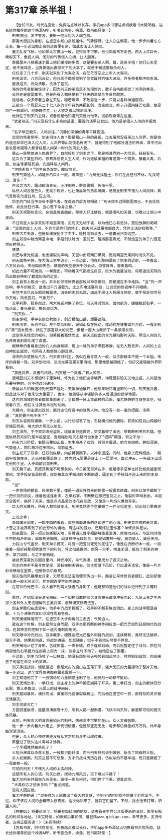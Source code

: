 # 第317章 杀半祖！
        【告知书友，时代在变化，免费站点难以长存，手机app多书源站点切换看书大势所趋，站长给你推荐的这个换源APP，听书音色多、换源、找书都好使！】
       刑天脱困，发下誓言，要斩一位半祖为人间立威。
       那高大挺拔的身影，在虚空中如山岳般雄伟，气势磅礴，让人心生惧意。他一步步向着东方走去，每一步迈出都走会前进百里有余，如此玄法让人惊叹。
       蚩尤乱发飞扬，也如那太古魔山一般，显得高不可攀，他也向着东方走去。两大上古巨头，睥睨天下，傲视人间，无形的气势慑人心魄，让人胆寒。
       萧晨展开八相极速才跟上他们缓慢的步伐，这是要去杀人啊，错，是杀半祖！他们心志坚定，绝不是戏言，当真要做出震惊天下的大事了，就是不知道要斩杀何人。
       仅仅走了几十步，刑天就来到了东海之滨，在茫茫苍空之上步入大海间。
       刑天出世，八方风云动，但凡高手都感觉到了他觉醒时的强大波动，许多修者都冲向东海。
       碧浪滔天，云朵溃散，洗净了蓝天。
       海外的修者都被惊动了，因为刑天的杀意是不加掩饰的，数千岛屿都感觉了冷冽的寒意。
       虽然还是盛夏季节，但是所有人都感觉到了秋天的萧瑟与冬日的酷寒。
       远远地，众多修者立身在天边，噤若寒蝉，不敢靠近一步，只能以各种神通窥视。
       正前方一个看起来二十七八岁的青年背负两把长剑，当空而立，眸子开阖间锋芒吐露，像是剑芒一般犀利，他静静而立，让人望之难以揣测深浅。
       他挡住了刑天的去路，或者说是他知道刑天是为他来，提前现身等在这里。
       “武者刑天。”刑天没有什么多余的话语，要说的话早已发出，他乃是杀侵入人间的半祖而来。
       “名字早已磨灭，人称剑主。”沉静如深渊的青年平静答道。
       远空的修者惊呼，剑主何许人也？那是蜀山一脉的鼻祖，过去虽然没有来过人间界，但是他的道法却早已流入过人间，人间界蜀山剑侠名传天下，就是得到了他部分道法的传承，其中杰出者长眉老祖等人都曾经是人间某一时代的风云人物。
       蜀山一脉整体进入修真界了，自然投到了剑主之下，那是修真界的一大宗派，赫赫有名。
       这次为了某些目的，修真界想要入主人间，作为无敌半祖的青莲第一个跨界，接着大禹、后裔、剑主等紧随其后，先后降临人间界。
       “你想杀我？”剑主背负双剑，眸绽冷光。
       刑天气势迫人，如雄伟的巨山一般，沉声道：“九州是我祖土，你们在此征战不休，乱我河山，当诛！”
       声音之浩大，震动碧海青天，汪洋倒卷，群岛震颤，传荡千里。
       纵然人间没落已久，无高手现世，也让萧晨听的热血沸腾，感觉此刑天不愧为人间战神，其气其势实乃凌日月、压山河。
       剑主的门徒当中自有不服气者，在遥远的后方怒喝道：“刑天你不过刚脱困而已，不去觅地隐修，如此张狂行事，当心惹下杀身之祸。”
       刑天无视那些言论，在如此强者面前，那些人好比蝼蚁，就是喝吼如天雷，也难以让他心中波动。
       不过有些人似乎真的不知道深浅，见刑天无动于衷，以为他已心有忌讳，更加放肆的喝喊道：“没落的废土人间，不完全是你们的领土，匹夫刑天莫要夜郎自大，凭你无法封挡我等。”
       刑天古井无波，但是却缓慢抬手了右手，轻轻向前点去，一道青光扫向远空。
       剑主双目中射出两道冷电，手掐剑诀射出一道剑芒，阻挡那道青光，不然远空的弟子门徒定然形神俱灭。
       哧哧
       剑芒与青光相遇，发出撕裂的声响，天空中出现两口黑洞，而后两道光束同时消失不见。
       刑天面色平静，在大海上空中迈步，一步迈出，他在刹那间逼到了剑主的近前，一拳轰出，八方风云动，天地瞬间失色，晴朗的天空卷来千万云朵，惊雷阵阵，雷电轰鸣。
       如此力量不可揣测，一拳轰出，带动着天气都发生巨变，巨大的能量波动，将那遥远天际的风云都召唤到了碧蓝如洗的近空。
       剑主自背上取出一剑，并未如寻常修真者那般以神念御剑，而是握在手中格挡。“当”的一声巨响，拳与剑相交，迸发出千万道霞光，比之闪电还要刺目，让远空的修者睁不开眼睛。
       天空中无尽云朵瞬间被震溃，消失的无影无踪，如此手段让人折服与惊叹，举手投足间可号令天地，风云变幻，气象万千。
       交手刹那，错身而过，两大强者对换了身位，刑天背对剑主，面向前方，缓缓抬起右手，一指点出，青光崩现，撕裂向远方。
       “刑天你……”
       剑主惊喝，手中长剑立劈而下，剑芒粗如山岳，想要追阻。
       刑天冷笑，头也不回，左手向后斜斩，宛如山岳在摇动，挥动的左臂重如万万钧，一股无形的“势”透发而出，挡住了那道巨大的剑芒，像是一座大山截断了一条滚滚长河。
       远空传来惊恐的喊叫，但紧接着戛然而止，刑天点指出的青光横扫那片天际，辱没人间的几名修真者刹那化成了血雾。
       眼睁睁的看着身边的几人肉身粉碎，蜀山一脉的弟子噤若寒蝉，在无人敢言声，人间的上古战神如此威势，令所有人都感觉心胆具寒。
       凛冽的杀意撼动八方，刑天面对剑主，仿似在看寻常人一般，似乎那根本不是一个半祖。伟岸的身躯一晃，双手划动间，淡淡光幕笼罩百里海域，那里像是被隔绝了，但却又能够被外界所看到。
       “那是武界，武者的战场，刑天是一个武者。”有人惊呼。
       很明显刑天不想毁坏千里海域，修为到了他们这等境界，动辄便有毁天灭地之威，人间是他所要守护的，容不得过分破坏。
       萧晨以八相极速冲到光幕不远处，天眼神通展开，他想亲眼目睹里面的一切，刑天是武者，如此战斗对于他来说太重要了。也许，他能够从中堪破许多未曾通透的武学难题。
       这片的海域的修者都聚集而来了，全都想一睹上古战神的风采，蚩尤静静的立身在高空，扫视着八方，他在关注其他半祖的动向。
       光幕内，剑主拔出双剑，面对这位传说中的强势人物，他没有一丝一毫的把握，冷笑道：“真的要不死不休？”
       刑天从容而有镇静，一步上前，以行动回答了他，右腿横扫他的腰际，其势如荒巨山跨越时空镇压而来，强大的力场无以伦比。
       剑主凛然，手中双剑流光溢彩，绽放出万道霞光，交叉着架了出去，想截断刑天的右腿。但是纵然其双剑乃是半祖至宝，当触碰到刑天右腿时也发出了“铿锵”颤音，斩之不动！
       刑天力沉势猛，右腿沉重如山岳，生生崩开了双剑，将剑主震退。他立身站稳，静如深渊，气势迫人，而后再次迈步而出，向前逼去。
       剑主松开了双手，任双剑纵横，向前劈斩而来，以神念遥控。同时，他身上霞辉绽放，一副战甲着装在身，连头颅都覆盖住了，体内的元婴更是穿上了一层婴甲。血光冲天，一杆战矛出现在他的手里，大步向前迎向刑天。
       刑天舞干戚，其威其势是不可想象的，今日虽无巨斧在手，但是赤手空拳也好比如武祖重现世间，举手投足皆是妙理，双剑被其双手撼动的不断倒退，逼至到了手持战矛迎上来的剑主身前。
       “当”
       一声悠扬的颤音，传荡数千里，像是一道天外劈来的惊雷一般震耳欲聋。刑天以单手截断了一把长剑的剑尖，接着他连连出手，左拳右掌，不断劈在那把宝剑之上，龟裂的声响发出，半祖至宝毁坏，崩碎了开来，像是点点晶莹的冰花在绽放，又像是一片焰火爆散开来。
       巨大的光幕外，所有人都惊骇无比，刑天竟然赤手空拳毁了一件半祖至宝，如此战力果真逆天。
       上苍之手！
       萧晨眸光如电，一瞬不瞬的看着，那些画面清晰的烙印进了他心海。刑天竟然修的是武体，上苍之手被其练到了如此恐怖的境地，有这样的威力，还祭炼法宝作甚？单修武体足以。
       剑主震怒，另一把长剑撕裂天地，带着毁灭性半祖巅峰能量浪涛，席卷向刑天，与此同时他手中的战矛刺出，直取刑天胸膛。周身神甲光辉刺目，他宛如魔神一般，威势迫人，威压天地。
       力拔山兮气盖世，刑天单手撼天，将另一把宝剑死死的定住了，像是在折断朽木一般，一段接着一段折碎那把劈落而下的利剑，将之彻底碾碎。而另一只手，精准无误，抵住了刺来的神矛，掌刀如虹，与之不断触碰。
       被武界笼罩的方圆百里内，神光冲天，杀气弥漫，这里成为了毁灭之地。
       剑主的神矛不是寻常至宝，没有被刑天毁去，剑主暂落下风后，打出漫天法宝，像是一片片彩云缭绕在里面，但很快杀机崩现。
       毁灭性的风暴爆发开来，无尽修真法宝随便流传出一件，都会让寻常修真者眼红，此刻却像是光雨一般无穷无尽，在方圆百里空间内肆虐。
       在可怕的光芒中，众人看不到两大强者的身影了，但是都知道他们的战斗进行到了关键时刻。
       果然，片刻后漫天法宝崩碎，一个如神似魔的高大身影披头散发冲天而起，九记上苍之手再加上各种外人无法理解的玄奥武学，震碎漫天修真法宝。
       剑主单膝归在虚空中，他手中的战矛折断了，双手间不断有鲜血淌出，身上的战甲更是崩裂，十几个清晰的掌印浮现在周身各处。
       刑天缓缓降落而下，在虚空中大步向着剑主走去，气势迫人。
       就在这个时候，剑主猛然立身而起，双手自那折断的神矛间拔出一把光芒如烈日般绚烂的战剑，在其神念的控制下如一道闪电刺向刑天。
       刑天眼中冷光扫出，双手截来，硬撼这把光芒格外刺目的战剑，连续劈斩，竟然无法破碎，毁灭不得。他果断倒退，但战剑进逼，如影随形，似乎不斩他头颅誓不停息。
       刑天蓦地止住了身形，舌绽惊雷，一声长啸，双手连续划动，而后短暂定住了战剑，抓住剑柄后他的右手猛力在剑身上用力一抹，剑身立时不动了，被他定在了那里。
       不远处，剑主当场喷了一口鲜血，他没有想到刑天强势到如此地步，竟然抓到战剑，彻底抹去了他留在战剑上的灵识。
       刑天手提战剑，缓缓逼近，像是太古的魔山在压落下来，强大无匹的力量撼动了整片天地，每一步迈出，这个世界仿佛都在跟着震颤一下。
       剑主知道他完了！一股强绝的力量彻底压制了他，他竟然一动都不能动。
       刑天无情出手，一拳打出，剑主身上的神甲彻底崩碎了开来。第二拳打出，剑主的躯体四分五裂。第三拳轰出，元婴上的战甲崩碎。
       刑天腿如暴风，横扫而出，直接将元婴撕裂成粉尘，而后他在虚空中一抓，那残存的灵识被无情碾灭。
       剑主彻底灭亡！
       方圆百里崩溃，能量浪涛席卷十方，所有人都一起倒退，飞快冲向天际，躲避那可怕的毁灭性风暴。
       此刻，刑天高大的身影是如此的魁伟，仿佛高不可攀的圣山，众人灵魂皆颤。
       他一步一步向着九州走去，步伐很缓慢，但是却坚定无比，每步都仿佛重如万万钧，伟岸身躯渐渐消失。
       但是，众人的心神仿佛还没有从方才的战斗中回醒过来。
       直至过了很久这片海域才沸腾。
       一个半祖竟然被杀死了！
       半祖历来难以杀死半祖，一般都只能封印，而今刑天竟然说到做到，斩杀了同级的半祖。
       杀人如撕画，刑天之威不可想象，方才的战斗历历在目，仿似杀的不是半祖，而只是撕毁了一张画卷一般。
       可怕的刑天！不愧为人间的上古战神。
       这是所有人的心语，刑天出世，搅动九州风云，天下难以平静了！
       蚩尤与刑天并肩向九州走去，路径一座岛屿时，他们停了下来，望着远空。
       “大禹你方才想出手吗？”蚩尤问道。
       没有人回应他。
       蚩尤平静的道：“过去你为人间做出了很大的贡献，不到关键时刻我不想真个对你出手。不过，你不该将人间的金精带入修真界，这次你回来了，就将它们留下。不然，我会抢来打碎，洒遍人间。”
       《神墓OL》将要封测了，想要参加封测的朋友，请去看长生界公众版更新的消息，那里有报名的时间与地址。(未完待续，如欲知后事如何，请登陆www.qidian.com，章节更多，支持作者，支持正版阅读！)（未完待续）
       【告知书友，时代在变化，免费站点难以长存，手机app多书源站点切换看书大势所趋，站长给你推荐的这个换源APP，听书音色多、换源、找书都好使！】